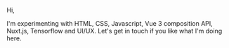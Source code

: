 Hi,

I'm experimenting with HTML, CSS, Javascript, Vue 3 composition API, Nuxt.js, Tensorflow and UI/UX.
Let's get in touch if you like what I'm doing here.


<!---
vanzelleb/vanzelleb is a ✨ special ✨ repository because its `README.md` (this file) appears on your GitHub profile.
You can click the Preview link to take a look at your changes.
--->
